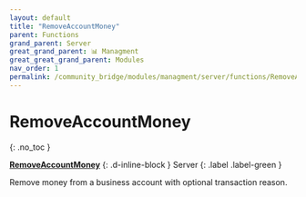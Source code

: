 ```yaml
---
layout: default
title: "RemoveAccountMoney"
parent: Functions
grand_parent: Server
great_grand_parent: 📊 Managment
great_great_grand_parent: Modules
nav_order: 1
permalink: /community_bridge/modules/managment/server/functions/RemoveAccountMoney/
---
```


# RemoveAccountMoney
{: .no_toc }

**[RemoveAccountMoney](RemoveAccountMoney.md)**
{: .d-inline-block }
Server
{: .label .label-green }

Remove money from a business account with optional transaction reason.